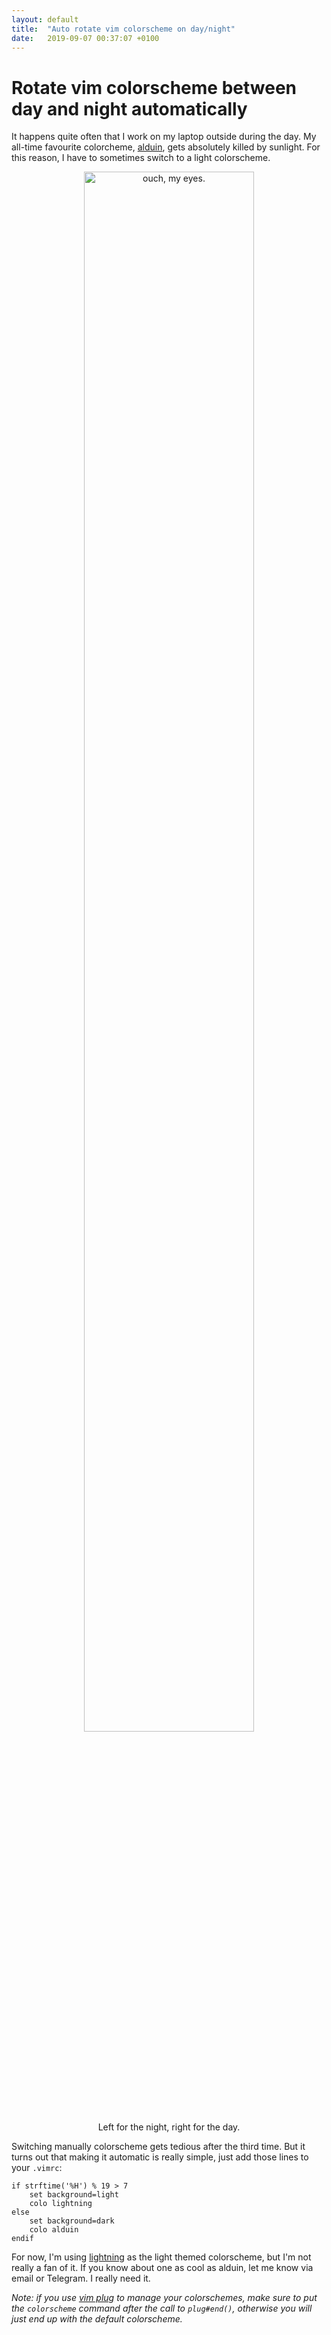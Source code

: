 ```yaml
---
layout: default
title:  "Auto rotate vim colorscheme on day/night"
date:   2019-09-07 00:37:07 +0100
---
```


# Rotate vim colorscheme between day and night automatically

<!--<center>-->
<!--<img src="{{ site.baseurl }}/assets/images/vim_colorschemes.png" width="80%" align="middle"/>-->
<!--</center>-->

It happens quite often that I work on my laptop outside during the day. My
all-time favourite colorcheme,
[alduin](https://github.com/AlessandroYorba/Alduin), gets absolutely killed by
sunlight. For this reason, I have to sometimes switch to a light colorscheme.

<figure>
	<center>
	<img src="{{ site.baseurl }}/assets/images/vim_colorschemes.png" width="80%" alt="ouch, my eyes."/>
	<figcaption>Left for the night, right for the day.</figcaption>
	</center>
</figure>


Switching manually colorscheme gets tedious after the third time. But it turns
out that making it automatic is really simple, just add those lines to your `.vimrc`:

```vimscript
if strftime('%H') % 19 > 7
	set background=light
	colo lightning
else
	set background=dark
	colo alduin
endif
```

For now, I'm using [lightning](https://github.com/wimstefan/Lightning) as the light themed
colorscheme, but I'm not really a fan of it. If you know about one as cool as alduin, let
me know via email or Telegram. I really need it.

_Note: if you use [vim plug]() to manage your colorschemes, make sure to put
the `colorscheme` command after the call to `plug#end()`, otherwise you will
just end up with the default colorscheme._

